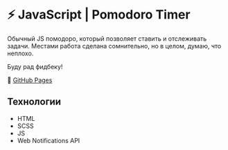 # ⚡️ JavaScript | Pomodoro Timer

Обычный  JS помодоро, который позволяет ставить и отслеживать задачи.
Местами работа сделана сомнительно, но в целом, думаю, что неплохо.

Буду рад фидбеку! 

🔗 [GitHub Pages](https://devkirkir.github.io/JavaScript-Pomodoro/)

## Технологии
- HTML
- SCSS
- JS
- Web Notifications API
